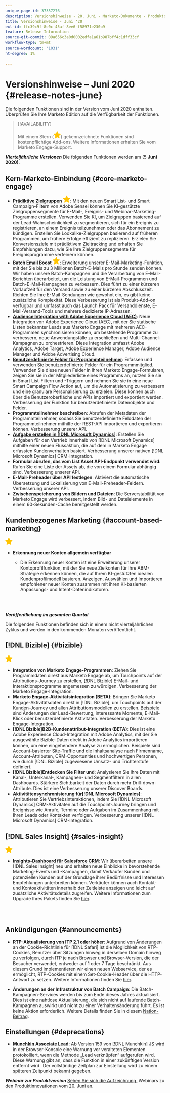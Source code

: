 ```yaml
---
unique-page-id: 37357276
description: Versionshinweise - 20. Juni - Marketo-Dokumente - Produktdokumentation
title: Versionshinweise - Juni '20
exl-id: ffc39c9f-8c0c-45af-8ee6-f58971e230b9
feature: Release Information
source-git-commit: 09a656c3a0d0002edfa1a61b987bff4c1dff33cf
workflow-type: tm+mt
source-wordcount: '1031'
ht-degree: 1%

---
```


# Versionshinweise – Juni 2020 {#release-notes-june}

Die folgenden Funktionen sind in der Version vom Juni 2020 enthalten. Überprüfen Sie Ihre Marketo Edition auf die Verfügbarkeit der Funktionen.

>[!AVAILABILITY]
>
>Mit einem Stern (![](assets/yellow-star.png)) gekennzeichnete Funktionen sind kostenpflichtige Add-ons. Weitere Informationen erhalten Sie vom Marketo Engage-Support.

**_Vierteljährliche Versionen_** Die folgenden Funktionen werden am (5 **Juni 2020)**.

## Kern-Marketo-Einbindung {#core-marketo-engage}

* **[Prädiktive Zielgruppen](https://experienceleague.adobe.com/docs/marketo/sky/predictive-audiences/getting-started-with-predictive-audiences.html?lang=de#predictive-audiences)** ![(Stern)](assets/yellow-star.png): Mit den neuen Smart List- und Smart Campaign-Filtern von Adobe Sensei können Sie KI-gestützte Zielgruppensegmente für E-Mail-, Ereignis- und Webinar-Marketing-Programme erstellen. Verwenden Sie KI, um Zielgruppen basierend auf der Lead-Wahrscheinlichkeit zu segmentieren, sich für ein Ereignis zu registrieren, an einem Ereignis teilzunehmen oder das Abonnement zu kündigen. Erstellen Sie Lookalike-Zielgruppen basierend auf früheren Programmen, um frühere Erfolge effizient zu replizieren. Erzielen Sie Konversionsziele mit prädiktivem Zieltracking und erhalten Sie Empfehlungen dazu, wie Sie Ihre Zielgruppensegmente für Ereignisprogramme verfeinern können.
* **Batch Email Boost** ![(star)](assets/yellow-star.png): Erweiterung unserer E-Mail-Marketing-Funktion, mit der Sie bis zu 3 Millionen Batch-E-Mails pro Stunde senden können. Wir haben unsere Batch-Kampagnen und die Verarbeitung von E-Mail-Berichten überarbeitet, um die Leistung von E-Mail-Programmen und Batch-E-Mail-Kampagnen zu verbessern. Dies führt zu einer kürzeren Vorlaufzeit für den Versand sowie zu einer kürzeren Abschlusszeit. Richten Sie Ihre E-Mail-Sendungen wie gewohnt ein, es gibt keine zusätzliche Komplexität. Diese Verbesserung ist als Produkt-Add-on verfügbar und umfasst auch das Launch Pack für Versanddienste, E-Mail-Versand-Tools und mehrere dedizierte IP-Adressen.
* **[Audience Integration with Adobe Experience Cloud (AEC)](/help/marketo/product-docs/core-marketo-concepts/smart-lists-and-static-lists/static-lists/send-a-list-to-adobe-experience-cloud.md)**: Neue Integration von Adobe Experience Cloud (AEC), mit der Sie statische Listen bekannter Leads aus Marketo Engage mit mehreren AEC-Programmen synchronisieren können, um bestehende Programme zu verbessern, neue Anwendungsfälle zu erschließen und Multi-Channel-Kampagnen zu orchestrieren. Diese Integration umfasst Adobe Analytics, Adobe Target, Adobe Experience Manager, Adobe Audience Manager und Adobe Advertising Cloud.
* **[Benutzerdefinierte Felder für Programmteilnehmer](/help/marketo/product-docs/core-marketo-concepts/programs/working-with-programs/program-member-custom-fields.md)**: Erfassen und verwenden Sie benutzerdefinierte Felder für ein Programmmitglied. Verwenden Sie diese neuen Felder in Ihren Marketo Engage-Formularen, zeigen Sie sie in der Mitgliederliste eines Programms an, nutzen Sie sie in Smart List-Filtern und -Triggern und nehmen Sie sie in eine neue Smart Campaign Flow Action auf, um die Automatisierung zu verbessern und eine granulare Personalisierung zu erzielen. Diese können auch über die Benutzeroberfläche und APIs importiert und exportiert werden. Verbesserung der Funktion für benutzerdefinierte Datenobjekte und Felder.
* **Programmteilnehmer beschreiben**: Abrufen der Metadaten der Programmteilnehmer, sodass Sie benutzerdefinierte Felddaten der Programmteilnehmer mithilfe der REST-API importieren und exportieren können. Verbesserung unserer API.
* **[Aufgabe erstellen in [!DNL Microsoft Dynamics]](/help/marketo/product-docs/core-marketo-concepts/smart-campaigns/microsoft-dynamics-flow-actions/create-task-in-microsoft.md)**: Erstellen Sie Aufgaben für den Vertrieb innerhalb von [!DNL Microsoft Dynamics] mithilfe einer neuen Flussaktion, die auf dem in Marketo Engage erfassten Kundenverhalten basiert. Verbesserung unserer nativen [!DNL Microsoft Dynamics] CRM-Integration.
* **Formular abrufen, das vom List Asset API-Endpunkt verwendet wird**: Rufen Sie eine Liste der Assets ab, die von einem Formular abhängig sind. Verbesserung unserer API.
* **E-Mail-Preheader über API festlegen**: Aktiviert die automatische Übersetzung und Lokalisierung von E-Mail-Preheader-Feldern. Verbesserung unserer API.
* **Zwischenspeicherung von Bildern und Dateien**: Die Serverstabilität von Marketo Engage wird verbessert, indem Bild- und Dateielemente in einem 60-Sekunden-Cache bereitgestellt werden.

## Kundenbezogenes Marketing {#account-based-marketing}

![(Stern)](assets/yellow-star.png)

* **Erkennung neuer Konten allgemein verfügbar**

   * Die Erkennung neuer Konten ist eine Erweiterung unserer Kontoprofilfunktion, mit der Sie neue Zielkonten für Ihre ABM-Strategie erkennen können, die auf Ihrem KI-gestützten idealen Kundenprofilmodell basieren. Anzeigen, Auswählen und Importieren empfohlener neuer Konten zusammen mit ihren KI-basierten Anpassungs- und Intent-Datenindikatoren.

<br> 

**_Veröffentlichung im gesamten Quartal_**

Die folgenden Funktionen befinden sich in einem nicht vierteljährlichen Zyklus und werden in den kommenden Monaten veröffentlicht.

## [!DNL Bizible] {#bizible}

![(Stern)](assets/yellow-star.png)

* **Integration von Marketo Engage-Programmen**: Ziehen Sie Programmdaten direkt aus Marketo Engage ab, um Touchpoints auf der Attributions-Journey zu erstellen, [!DNL Bizible] E-Mail- und Interaktionsprogramme angemessen zu würdigen. Verbesserung der Marketo Engage-Integration.
* **Marketo Engage-Aktivitätsintegration (BETA)**: Bringen Sie Marketo Engage-Aktivitätsdaten direkt in [!DNL Bizible], um Touchpoints auf der Kunden-Journey und allen Attributionsmodellen zu erstellen. Beispiele sind Änderungen der Lead-Bewertung, interessante Momente, E-Mail-Klick oder benutzerdefinierte Aktivitäten. Verbesserung der Marketo Engage-Integration.
* **[!DNL Bizible]B2B-Kundenattribut-Integration (BETA)**: Dies ist eine Adobe Experience Cloud-Integration mit Adobe Analytics, mit der Sie ausgewählte Bizible-Daten direkt in Adobe Analytics importieren können, um eine eingehendere Analyse zu ermöglichen. Beispiele sind Account-basierter Site-Traffic und die Inhaltsanalyse nach Firmenname, Account-Attributen, CRM-Opportunities und hochwertigen Personen, wie durch [!DNL Bizible] zugewiesene Umsatz- und Trichterstufe definiert.
* **[!DNL Bizible]Entdecken Sie Filter und**: Analysieren Sie Ihre Daten mit Kanal-, Unterkanal-, Kampagnen- und Segmentfiltern in allen Dashboards. Stärkere Sichtbarkeit der Daten durch mehr Drill-down-Attribute. Dies ist eine Verbesserung unserer Discover Boards.
* **Aktivitätensynchronisierung für[!DNL Microsoft Dynamics]**: Attributieren Sie Vertriebsinteraktionen, indem Sie [!DNL Microsoft Dynamics] CRM-Aktivitäten auf die Touchpoint-Journey bringen und Ereignisse wie Anrufe, Termine oder Aufgaben im Zusammenhang mit Ihren Leads oder Kontakten verfolgen. Verbesserung unserer [!DNL Microsoft Dynamics] CRM-Integration.

## [!DNL Sales Insight] {#sales-insight}

![(Stern)](assets/yellow-star.png)

* **[Insights-Dashboard für Salesforce CRM](/help/marketo/product-docs/marketo-sales-insight/msi-for-salesforce/features/insights-dashboard-feature-overview.md)**: Wir überarbeiten unsere [!DNL Sales Insight] neu und erhalten neue Einblicke in bevorstehende Marketing-Events und -Kampagnen, damit Verkäufer Kunden und potenziellen Kunden auf der Grundlage ihrer Bedürfnisse und Interessen Empfehlungen unterbreiten können. Verkäufer können auch Kontakt- und Kontoaktivitäten innerhalb der Zeitleiste anzeigen und leicht auf zusätzliche Aktivitätsdetails zugreifen. Weitere Informationen zum Upgrade Ihres Pakets finden Sie [hier](/help/marketo/product-docs/marketo-sales-insight/msi-for-salesforce/configuration/configuration-for-existing-customers.md).

<br> 

## Ankündigungen {#announcements}

* **RTP-Aktualisierung von ITP 2.1 oder höher**: Aufgrund von Änderungen an der Cookie-Richtlinie für [!DNL Safari] ist die Möglichkeit von RTP-Cookies, Benutzer über Sitzungen hinweg in derselben Domain hinweg zu verfolgen, durch ITP je nach Browser und Browser-Version, die der Besucher verwendet, entweder auf 1 oder 7 Tage beschränkt. Aus diesem Grund implementieren wir einen neuen Webservice, der es ermöglicht, RTP-Cookies mit einem Set-Cookie-Header über die HTTP-Antwort zu setzen. Weitere Informationen finden Sie [hier](https://nation.marketo.com/t5/Knowledgebase/Browser-Cookie-Updates-How-Marketo-RTP-Is-Affected/ta-p/299603).

* **Änderungen an der Infrastruktur von Batch Campaign**: Die Batch-Kampagnen-Services werden bis zum Ende dieses Jahres aktualisiert. Dies ist eine nahtlose Aktualisierung, die sich nicht auf laufende Batch-Kampagnen auswirkt und nicht zu einer Verhaltensänderung führt. Es ist keine Aktion erforderlich. Weitere Details finden Sie in diesem [Nation-Beitrag](https://nation.marketo.com/t5/Product-Documents/Batch-Campaign-Processing-Infrastructure-Update/ta-p/301374).

## Einstellungen {#deprecations}

* **[Munchkin Associate Lead](https://developers.marketo.com/blog/deprecation-of-munchkin-associate-lead-method/)**: Ab Version 159 von [!DNL Munchkin] JS wird in der Browser-Konsole eine Warnung vor veralteten Elementen protokolliert, wenn die Methode „Lead verknüpfen“ aufgerufen wird. Diese Warnung gibt an, dass die Funktion in einer zukünftigen Version entfernt wird.  Der vollständige Zeitplan zur Einstellung wird zu einem späteren Zeitpunkt bekannt gegeben.

**_Webinar zur Produktversion_** [Sehen Sie sich die Aufzeichnung &#x200B;](https://engage.marketo.com/June-Release-2020-On-Demand.html) Webinars zu den Produktinnovationen vom 20. Juni an.
